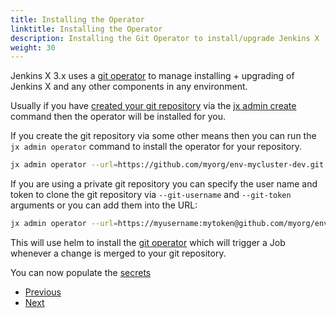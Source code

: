 ```yaml
---
title: Installing the Operator
linktitle: Installing the Operator
description: Installing the Git Operator to install/upgrade Jenkins X
weight: 30
---
```


Jenkins X 3.x uses a [git operator](https://github.com/jenkins-x/jx-git-operator) to manage installing + upgrading of Jenkins X and any other components in any environment.


Usually if you have [created your git repository](repository) via the [jx admin create](repository) command then the operator will be installed for you.

If you create the git repository via some other means then you can run the `jx admin operator` command to install the operator for your repository.

```bash 
jx admin operator --url=https://github.com/myorg/env-mycluster-dev.git
```

If you are using a private git repository you can specify the user name and token to clone the git repository via `--git-username` and `--git-token` arguments or you can add them into the URL:

```bash 
jx admin operator --url=https://myusername:mytoken@github.com/myorg/env-mycluster-dev.git
```

This will use helm to install the [git operator](https://github.com/jenkins-x/jx-git-operator) which will trigger a Job whenever a change is merged to your git repository.


You can now populate the [secrets](/docs/v3/boot/getting-started/secrets/) 

<nav>
  <ul class="pagination">
    <li class="page-item"><a class="page-link" href="../config">Previous</a></li>
    <li class="page-item"><a class="page-link" href="../secrets">Next</a></li>
  </ul>
</nav>
